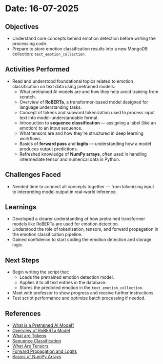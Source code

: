 # Date: 16-07-2025  

## Objectives  

- Understand core concepts behind emotion detection before writing the processing code.
- Prepare to store emotion classification results into a new MongoDB collection: `text_emotion_collection`.

## Activities Performed  

- Read and understood foundational topics related to emotion classification on text data using pretrained models:
  - What pretrained AI models are and how they help avoid training from scratch.
  - Overview of **RoBERTa**, a transformer-based model designed for language understanding tasks.
  - Concept of tokens and subword tokenization used to process input text into model-understandable format.
  - Introduction to **sequence classification** — assigning a label (like an emotion) to an input sequence.
  - What tensors are and how they're structured in deep learning workflows.
  - Basics of **forward pass** and **logits** — understanding how a model produces output predictions.
  - Refreshed knowledge of **NumPy arrays**, often used in handling intermediate tensor and numerical data in Python.

## Challenges Faced  

- Needed time to connect all concepts together — from tokenizing input to interpreting model output in real-world inference.

## Learnings  

- Developed a clearer understanding of how pretrained transformer models like RoBERTa are used for emotion detection.
- Understood the role of tokenization, tensors, and forward propagation in the emotion classification pipeline.
- Gained confidence to start coding the emotion detection and storage logic.

## Next Steps  

- Begin writing the script that:
  - Loads the pretrained emotion detection model.
  - Applies it to all text entries in the database.
  - Stores the predicted emotion in the `text_emotion_collection`.
- Meet with professor to show progress and receive further instructions.
- Test script performance and optimize batch processing if needed.

## References  

- [What is a Pretrained AI Model?](https://blogs.nvidia.com/blog/what-is-a-pretrained-ai-model/)  
- [Overview of RoBERTa Model](https://www.geeksforgeeks.org/machine-learning/overview-of-roberta-model/)  
- [What are Tokens](https://medium.com/@saschametzger/what-are-tokens-vectors-and-embeddings-how-do-you-create-them-e2a3e698e037)  
- [Sequence Classification](https://medium.com/@saschametzger/what-are-tokens-vectors-and-embeddings-how-do-you-create-them-e2a3e698e037)  
- [What Are Tensors](https://www.geeksforgeeks.org/deep-learning/what-is-tensor-and-tensor-shapes/)  
- [Forward Propagation and Logits](https://www.geeksforgeeks.org/deep-learning/what-is-forward-propagation-in-neural-networks/)  
- [Basics of NumPy Arrays](https://www.geeksforgeeks.org/python/basics-of-numpy-arrays/)
